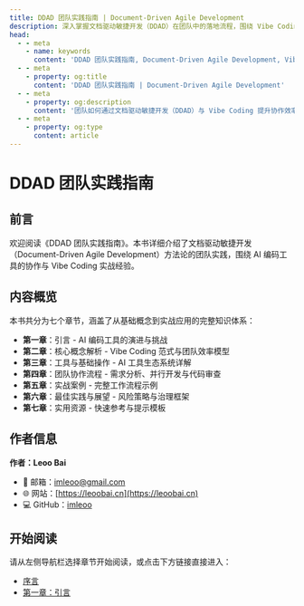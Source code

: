 ```yaml
---
title: DDAD 团队实践指南 | Document-Driven Agile Development
description: 深入掌握文档驱动敏捷开发（DDAD）在团队中的落地流程，围绕 Vibe Coding、AI 协作与风险治理的实操指南。
head:
  - - meta
    - name: keywords
      content: 'DDAD 团队实践指南, Document-Driven Agile Development, Vibe Coding, 文档驱动敏捷开发, AI 团队协作'
  - - meta
    - property: og:title
      content: 'DDAD 团队实践指南 | Document-Driven Agile Development'
  - - meta
    - property: og:description
      content: '团队如何通过文档驱动敏捷开发（DDAD）与 Vibe Coding 提升协作效率与交付质量。'
  - - meta
    - property: og:type
      content: article
---
```


# DDAD 团队实践指南

## 前言

欢迎阅读《DDAD 团队实践指南》。本书详细介绍了文档驱动敏捷开发（Document-Driven Agile Development）方法论的团队实践，围绕 AI 编码工具的协作与 Vibe Coding 实战经验。

## 内容概览

本书共分为七个章节，涵盖了从基础概念到实战应用的完整知识体系：

- **第一章**：引言 - AI 编码工具的演进与挑战
- **第二章**：核心概念解析 - Vibe Coding 范式与团队效率模型
- **第三章**：工具与基础操作 - AI 工具生态系统详解
- **第四章**：团队协作流程 - 需求分析、并行开发与代码审查
- **第五章**：实战案例 - 完整工作流程示例
- **第六章**：最佳实践与展望 - 风险策略与治理框架
- **第七章**：实用资源 - 快速参考与提示模板

## 作者信息

**作者：Leoo Bai**
- 📧 邮箱：[imleoo@gmail.com](mailto:imleoo@gmail.com)
- 🌐 网站：[https://leoobai.cn](https://leoobai.cn)
- 💻 GitHub：[imleoo](https://github.com/imleoo)

## 开始阅读

请从左侧导航栏选择章节开始阅读，或点击下方链接直接进入：

- [序言](./序言.md)
- [第一章：引言](./chapter1.md)